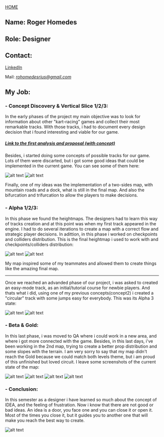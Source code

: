 [HOME](index.md)
## Name: Roger Homedes

## Role: Designer

## Contact: 
[LinkedIn](https://www.linkedin.com/in/roger-homedes-rius-472bb2a3/) 

Mail: *rohomedesrius@gmail.com*

## My Job:
### - Concept Discovery & Vertical Slice 1/2/3:
In the early phases of the project my main objective was to look for information about other "kart-racing" games and collect their most remarkable tracks. With those tracks, i had to document every design decision that i found interesting and viable for our game.

##### [Link to the first analysis and proposal (with concept)](https://docs.google.com/document/d/1KWESt4w4Brao5CY0e-7IxbD-YmUMBvV2zlyQ825Itq4/edit)

Besides, i started doing some concepts of possible tracks for our game. Lots of them were discarted, but i got some good ideas that could be implemented in the current game. You can see some of them here: 

![alt text][concept1] ![alt text][concept2]

[concept1]: http://i.imgur.com/VABjLmYm.jpg "Concept 1"
[concept2]: http://i.imgur.com/OcYWVvGm.jpg?1 "Concept 2"

Finally, one of my ideas was the implementation of a two-sides map, with mountain roads and a dock, what is still in the final map. And also the bifurcation and trifurcation to allow the players to make decisions. 

### - Alpha 1/2/3: 
In this phase we found the heightmaps. The designers had to learn this way of tracks creation and at this point was when my first track appeared in the engine. I had to do several iterations to create a map with a correct flow and strategic player decisions. In adittion, in this phase i worked on checkpoints and colliders distribution. This is the final heightmap i used to work with and checkpoints/colliders distribution: 

![alt text][heightmap] ![alt text][colliders/checkpoints]

[heightmap]: http://i.imgur.com/wqkFk4Rm.png "Heightmap"
[colliders/checkpoints]: http://i.imgur.com/rKfmSvjm.png "Colliders/Checkpoints"


My map inspired some of my teammates and allowed them to create things like the amazing final map. 

------
Once we reached an advanded phase of our project, i was asked to created an easy-mode track, as an initial/tutorial course for newbie players. And thats what i did, using one of my previous concepts(concept2) i created a "circular" track with some jumps easy for everybody. 
This was its Alpha 3 state: 

![alt text][2ndheightmap] ![alt text][2ndcircuit]

[2ndcircuit]: http://i.imgur.com/22vxPlfm.png?1 "Circular track"
[2ndheightmap]: http://i.imgur.com/vRHJ0Ipm.png "2nd Heightmap"

### - Beta & Gold:
In this last phase, i was moved to QA where i could work in a new area, and where i got more connected with the game. Besides, in this last days, i've been working in the 2nd map, trying to create a better prop distribution and some slopes with the terrain. I am very sorry to say that my map didn't reach the Gold because we could match both levels theme, but i am proud of this unfinished but loved circuit.
I leave some screenshots of the current state of the map: 

![alt text][screen1] ![alt text][screen2] ![alt text][screen3] ![alt text][screen4]

[screen1]: http://i.imgur.com/gD4lLuIm.png "Screen 1"
[screen2]: http://i.imgur.com/WMBly8tm.png "Screen 2"
[screen3]: http://i.imgur.com/zhM67Ytm.png "Screen 3"
[screen4]: http://i.imgur.com/xhNQd3cm.png "Screen 4"

### - Conclusion:
In this semester as a designer i have learned so much about the concept of IDEA, and the feeling of frustration. Now i know that there are not good or bad ideas. An idea is a door, you face one and you can close it or open it. Most of the times you close it, but it guides you to another one that will make you reach the best way to create. 

![alt text][designer]

[designer]: http://i.imgur.com/oMeRtjfm.jpg "ideas"
